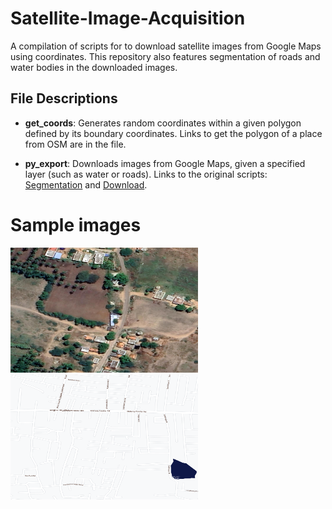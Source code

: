 # Satellite-Image-Acquisition
A compilation of scripts for to download satellite images from Google Maps using coordinates. This repository also features segmentation of roads and water bodies in the downloaded images.

## File Descriptions

- **get_coords**: Generates random coordinates within a given polygon defined by its boundary coordinates. Links to get the polygon of a place from OSM are in the file.

- **py_export**: Downloads images from Google Maps, given a specified layer (such as water or roads). Links to the original scripts: [Segmentation](https://gist.github.com/sebastianleonte/69a5f62220fbf25dca7de86c3b6d23ac) and [Download](https://gist.github.com/eskriett/6038468).

# Sample images
<img src="https://github.com/vaarshha/Satellite-Image-Acquisition/blob/main/satellite.png" alt="Satellite Image" width="300" height="200">
<img src="https://github.com/vaarshha/Satellite-Image-Acquisition/blob/main/water%20and%20road.png" alt="Satellite Image" width="300" height="200">

